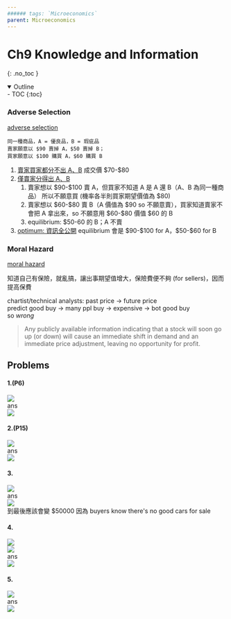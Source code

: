 ```yaml
---
###### tags: `Microeconomics`
parent: Microeconomics
---
```

# Ch9 Knowledge and Information
{: .no_toc }

<details open markdown="block">
  <summary>
    Outline
  </summary>
- TOC
{:toc}
</details>

### Adverse Selection

[adverse selection](../../../obs_autolink/adverse%20selection)

```
同一種商品，A = 優良品，B = 瑕疵品  
賣家願意以 $90 賣掉 A，$50 賣掉 B；  
買家願意以 $100 購買 A，$60 購買 B  
```
1. <u>賣家買家都分不出 A、B</u>
成交價 \$70-\$80
2. <u>僅賣家分得出 A、B</u>
    1. 賣家想以 \$90-\$100 賣 A，但買家不知道 A 是 A 還 B（A、B 為同一種商品）
所以不願意買 (機率各半則買家期望價值為 $80)
    2. 賣家想以 \$60-\$80 賣 B（A 價值為 \$90 so 不願意賣），買家知道賣家不會把 A 拿出來，so 不願意用 \$60-\$80 價值 \$60 的 B
    3. equilibrium: $50-60 的 B；A 不賣
4. <u>optimum: 資訊全公開</u>
equilibrium 會是 \$90-\$100 for A，\$50-\$60 for B

### Moral Hazard

[moral hazard](../../../obs_autolink/moral%20hazard)

知道自己有保險，就亂搞，讓出事期望值增大，保險費便不夠 (for sellers)，因而提高保費

chartist/technical analysts: past price → future price  
predict good buy → many ppl buy → expensive → bot good buy  
so *wrong*
> Any publicly available information indicating that a stock will soon go up (or down) will cause an immediate shift in demand and an immediate price adjustment, leaving no opportunity for profit.


## Problems
#### 1.(P6)
![](https://i.imgur.com/UHka90L.png)  
ans  
![](https://i.imgur.com/swOMOKc.png)

#### 2.(P15)
![](https://i.imgur.com/R8hjAON.png)  
ans  
![](https://i.imgur.com/od0Tj71.png)

#### 3.
![](https://i.imgur.com/Dbj3mUV.png)  
ans  
![](https://i.imgur.com/FbR5v4I.png)  
到最後應該會變 $50000 因為 buyers know there's no good cars for sale

#### 4.
![](https://i.imgur.com/GPhb91G.png)  
![](https://i.imgur.com/22lIA9Q.png)  
ans  
![](https://i.imgur.com/haTsOzE.png)

#### 5.
![](https://i.imgur.com/99Cdcju.png)  
ans  
![](https://i.imgur.com/MlIEjkp.png)
